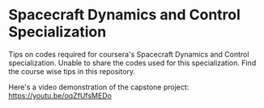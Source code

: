 # Spacecraft Dynamics and Control Specialization
Tips on codes required for coursera's Spacecraft Dynamics and Control specialization. Unable to share the codes used for this specialization.
Find the course wise tips in this repository.

Here's a video demonstration of the capstone project:
https://youtu.be/oqZfUfsMEDo
